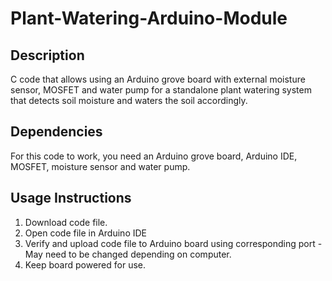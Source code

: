# Plant-Watering-Arduino-Module

## Description
C code that allows using an Arduino grove board with external moisture sensor, MOSFET and water pump for a standalone plant watering system that detects soil moisture and waters the soil accordingly.

## Dependencies
For this code to work, you need an Arduino grove board, Arduino IDE, MOSFET, moisture sensor and water pump. 

## Usage Instructions
1. Download code file. 
2. Open code file in Arduino IDE
3. Verify and upload code file to Arduino board using corresponding port - May need to be changed depending on computer.
4. Keep board powered for use. 
